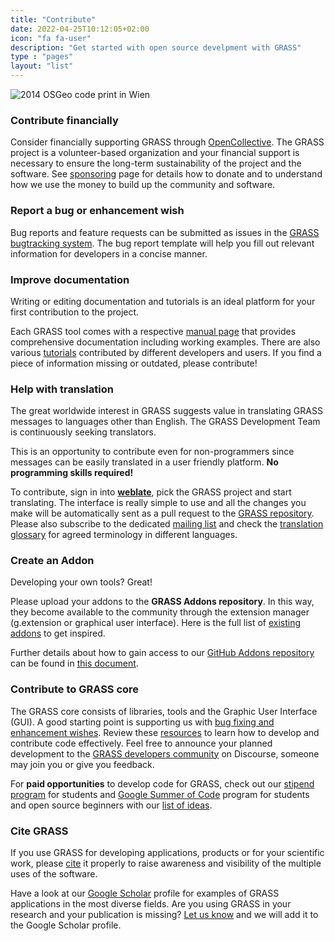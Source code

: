 ```yaml
---
title: "Contribute"
date: 2022-04-25T10:12:05+02:00
icon: "fa fa-user"
description: "Get started with open source develpment with GRASS"
type : "pages"
layout: "list"
---
```


![2014 OSGeo code print in Wien](/images/gallery/community/2014_vienna_code_sprint_pano_small.jpg "2014 OSGeo code print in Wien")

### Contribute financially
<i class="fa fa-dollar-sign fa-7x" style="float:left;padding-right:15px"></i>
Consider financially supporting GRASS through [OpenCollective](https://opencollective.com/grass/contribute). The GRASS project is a volunteer-based organization and your financial support is necessary to ensure the long-term sustainability of the project and the software. See [sponsoring](/contribute/sponsoring) page for details how to donate and to understand how we use the money to build up the community and software.

### Report a bug or enhancement wish
<i class="fa fa-bug fa-9x" style="float:right;padding-left:10px"></i>
Bug reports and feature requests can be submitted as issues in the [GRASS bugtracking system](https://github.com/OSGeo/grass/issues/new/choose). The bug report template will help you fill out relevant information for developers in a concise manner.

### Improve documentation
<i class="fa fa-file-text fa-9x" style="float:left;padding-right:15px"></i>

Writing or editing documentation and tutorials is an ideal platform for your first contribution to the project.

Each GRASS tool comes with a respective [manual page](/learn/manuals) that provides comprehensive documentation including working examples.
There are also various [tutorials](https://grass-tutorials.osgeo.org/) contributed by different developers and users. If you find a piece of information missing or outdated, please contribute!

### Help with translation
<i class="fa fa-language fa-11x" style="float:right;padding-left:10px"></i>
The great worldwide interest in GRASS suggests value in translating GRASS messages to languages other than English. 
The GRASS Development Team is continuously seeking translators.

This is an opportunity to contribute even for non-programmers since messages can be easily translated in a user friendly platform. 
**No programming skills required!**

To contribute, sign in into [**weblate**](https://weblate.osgeo.org/), pick the GRASS project and start
translating. The interface is really simple to use and all the changes you make will be automatically
sent as a pull request to the [GRASS repository](https://github.com/OSGeo/grass).
Please also subscribe to the dedicated [mailing list](https://lists.osgeo.org/mailman/listinfo/grass-translations)
and check the [translation glossary](https://grasswiki.osgeo.org/wiki/GRASS_Translation_Glossary) for agreed
terminology in different languages.

### Create an Addon
<i class="fa fa-plug fa-9x" style="float:left;padding-right:15px"></i>
Developing your own tools? Great!

Please upload your addons to the **GRASS Addons repository**. In this way, they become available to the community
through the extension manager (g.extension or graphical user interface). 
Here is the full list of [existing addons](/grass-stable/manuals/addons/) to get inspired.

Further details about how to gain access to our [GitHub Addons repository](https://github.com/OSGeo/grass-addons/) can be
found in [this document](https://trac.osgeo.org/grass/wiki/HowToContribute#WriteaccesstotheGRASSaddonsrepository).

### Contribute to GRASS core
<i class="fa fa-gear fa-11x" style="float:right;padding-left:10px"></i>
The GRASS core consists of libraries, tools and the Graphic User Interface (GUI).
A good starting point is supporting us with [bug fixing and enhancement wishes](https://github.com/OSGeo/grass/issues).
Review these [resources](/contribute/development) to learn how to develop and contribute code effectively.
Feel free to announce your planned development to the [GRASS developers community](https://discourse.osgeo.org/c/grass/developer/61) on Discourse, someone may join you or give you feedback.

For **paid opportunities** to develop code for GRASS, check out our [stipend program](https://grasswiki.osgeo.org/wiki/Student_Grants) for students
and [Google Summer of Code](https://summerofcode.withgoogle.com) program for students and open source beginners with our [list of ideas](https://trac.osgeo.org/grass/wiki/GSoC).

### Cite GRASS
<i class="fa fa-book fa-9x" style="float:left;padding-right:15px"></i>

If you use GRASS for developing applications, products or for your scientific
work, please [cite](/about/citation/)
it properly to raise awareness and visibility of the multiple uses of the
software. 

Have a look at our 
[Google Scholar](https://scholar.google.com/citations?user=gJ0ZB0cAAAAJ)
profile for examples of GRASS applications in the most diverse fields.
Are you using GRASS in your research and your publication is missing?
[Let us know](https://forms.gle/cDEvMJu7d6nvxLKn9) and we will add it to the Google Scholar profile.
